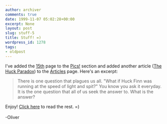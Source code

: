 ```yaml
---
author: archiver
comments: true
date: 1999-11-07 05:02:28+00:00
excerpt: None
layout: post
slug: stuff-5
title: Stuff! =)
wordpress_id: 1278
tags:
- oldpost
---
```


I've added the <a href="http://www.oliverweb.com/pics/15/index.shtml">15th</a> page to the <a href="http://www.oliverweb.com/pics/index.shtml">Pics!</a> section and added another article (<a href="http://www.oliverweb.com/articles/huck.shtml">The Huck Paradox</a>) to the <a href="http://www.oliverweb.com/articles/index.shtml">Articles</a> page. Here's an excerpt:


> There is one question that plagues us all. "What if Huck Finn was running at the speed of light and spit?" You know you ask it everyday. It is the one question that all of us seek the answer to. What is the answer?


Enjoy! <a href="http://www.oliverweb.com/articles/huck.shtml">Click here</a> to read the rest. =)<br /><br />-Oliver
